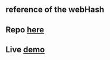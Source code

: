 ## reference of the webHash
## Repo [here](https://github.com/HarshYadav152/Utilities/webHash)
## Live [demo](https://www.harshyadav152.me/Utilities/webHash)
